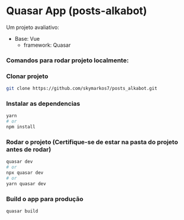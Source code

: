 # Quasar App (posts-alkabot)

Um projeto avaliativo:
 - Base: Vue
    - framework: Quasar

### **Comandos para rodar projeto localmente:**

### Clonar projeto
```bash
git clone https://github.com/skymarkos7/posts_alkabot.git
```

### Instalar as dependencias
```bash
yarn
# or
npm install
```

### Rodar o projeto (Certifique-se de estar na pasta do projeto antes de rodar)
```bash
quasar dev
# or
npx quasar dev
# or
yarn quasar dev
```


### Build o app para produção
```bash
quasar build
```
